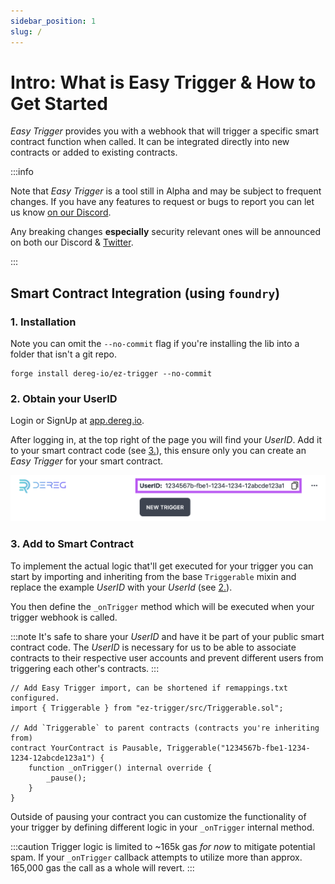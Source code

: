 ```yaml
---
sidebar_position: 1
slug: /
---
```


# Intro: What is Easy Trigger & How to Get Started

_Easy Trigger_ provides you with a webhook that will trigger a specific smart contract function when
called. It can be integrated directly into new contracts or added to existing contracts.

:::info

Note that _Easy Trigger_ is a tool still in Alpha and may be subject to frequent changes. If you
have any features to request or bugs to report you can let us know [on our Discord](https://discord.gg/HUBkW97Xma).

Any breaking changes **especially** security relevant ones will be announced on both our Discord
& [Twitter](https://twitter.com/).

:::

## Smart Contract Integration (using `foundry`)

### 1. Installation

Note you can omit the `--no-commit` flag if you're installing the lib into a folder that isn't a git
repo.
```
forge install dereg-io/ez-trigger --no-commit
```

### 2. Obtain your UserID

Login or SignUp at [app.dereg.io](https://app.dereg.io).

After logging in, at the top right of the page you will find your _UserID_.
Add it to your smart contract code (see [3.](/#3-add-to-smart-contract)), this ensure
only you can create an _Easy Trigger_ for your smart contract.

![Obtain UserID](/screenshots/obtain_userid.png)

### 3. Add to Smart Contract

To implement the actual logic that'll get executed for your trigger you can start by importing and
inheriting from the base `Triggerable` mixin and replace the example _UserID_ with your _UserId_
(see [2.](/#2-obtain-your-userid)).

You then define the `_onTrigger` method which will be executed when your trigger webhook is called.

:::note
It's safe to share your _UserID_ and have it be part of your public smart contract code. The _UserID_
is necessary for us to be able to associate contracts to their respective user accounts and prevent
different users from triggering each other's contracts.
:::

```solidity
// Add Easy Trigger import, can be shortened if remappings.txt configured.
import { Triggerable } from "ez-trigger/src/Triggerable.sol";

// Add `Triggerable` to parent contracts (contracts you're inheriting from)
contract YourContract is Pausable, Triggerable("1234567b-fbe1-1234-1234-12abcde123a1") {
    function _onTrigger() internal override {
        _pause();
    }
}
```

Outside of pausing your contract you can customize the functionality of your trigger by defining
different logic in your `_onTrigger` internal method.

:::caution
Trigger logic is limited to ~165k gas _for now_ to mitigate potential spam. If your `_onTrigger`
callback attempts to utilize more than approx. 165,000 gas the call as a whole will revert.
:::
